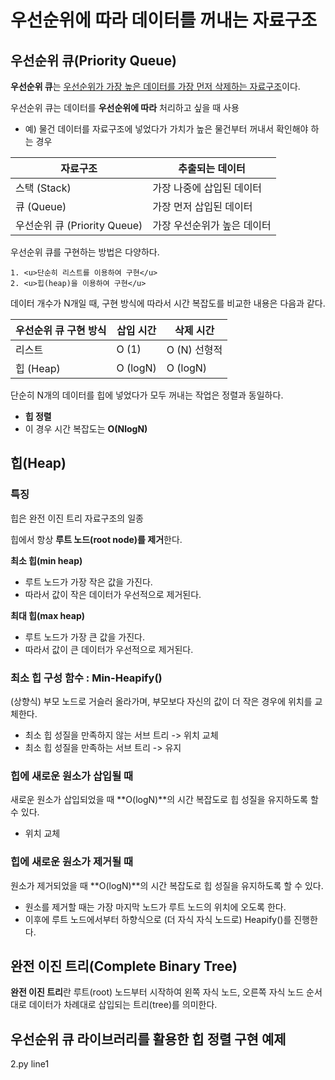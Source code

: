 # 우선순위에 따라 데이터를 꺼내는 자료구조

## 우선순위 큐(Priority Queue)

**우선순위 큐**는 <u>우선순위가 가장 높은 데이터를 가장 먼저 삭제하는 자료구조</u>이다.

우선순위 큐는 데이터를 **우선순위에 따라** 처리하고 싶을 때 사용

- 예) 물건 데이터를 자료구조에 넣었다가 가치가 높은 물건부터 꺼내서 확인해야 하는 경우

| 자료구조                     | 추출되는 데이터             |
| ---------------------------- | --------------------------- |
| 스택 (Stack)                 | 가장 나중에 삽입된 데이터   |
| 큐 (Queue)                   | 가장 먼저 삽입된 데이터     |
| 우선순위 큐 (Priority Queue) | 가장 우선순위가 높은 데이터 |

우선순위 큐를 구현하는 방법은 다양하다.

	1. <u>단순히 리스트를 이용하여 구현</u>
 	2. <u>힙(heap)을 이용하여 구현</u>

데이터 개수가 N개일 때, 구현 방식에 따라서 시간 복잡도를 비교한 내용은 다음과 같다.

| 우선순위 큐 구현 방식 | 삽입 시간 | 삭제 시간    |
| --------------------- | --------- | ------------ |
| 리스트                | O (1)     | O (N) 선형적 |
| 힙 (Heap)             | O (logN)  | O (logN)     |

단순히 N개의 데이터를 힙에 넣었다가 모두 꺼내는 작업은 정렬과 동일하다. 

- **힙 정렬**
- 이 경우 시간 복잡도는 **O(NlogN)**



## 힙(Heap)

### 특징

힙은 완전 이진 트리 자료구조의 일종

힙에서 항상 **루트 노드(root node)를 제거**한다.

**최소 힙(min heap)**

- 루트 노드가 가장 작은 값을 가진다.
- 따라서 값이 작은 데이터가 우선적으로 제거된다.

**최대 힙(max heap)**

- 루트 노드가 가장 큰 값을 가진다.
- 따라서 값이 큰 데이터가 우선적으로 제거된다.



### 최소 힙 구성 함수 : Min-Heapify()

(상향식) 부모 노드로 거슬러 올라가며, 부모보다 자신의 값이 더 작은 경우에 위치를 교체한다.

- 최소 힙 성질을 만족하지 않는 서브 트리 -> 위치 교체
- 최소 힙 성질을 만족하는 서브 트리 -> 유지



### 힙에 새로운 원소가 삽입될 때

새로운 원소가 삽입되었을 때 **O(logN)**의 시간 복잡도로 힙 성질을 유지하도록 할 수 있다.

- 위치 교체



### 힙에 새로운 원소가 제거될 때

원소가 제거되었을 때 **O(logN)**의 시간 복잡도로 힙 성질을 유지하도록 할 수 있다.

- 원소를 제거할 때는 가장 마지막 노드가 루트 노드의 위치에 오도록 한다.
- 이후에 루트 노드에서부터 하향식으로 (더 자식 자식 노드로) Heapify()를 진행한다.



## 완전 이진 트리(Complete Binary Tree)

**완전 이진 트리**란 루트(root) 노드부터 시작하여 왼쪽 자식 노드, 오른쪽 자식 노드 순서대로 데이터가 차례대로 삽입되는 트리(tree)를 의미한다.



## 우선순위 큐 라이브러리를 활용한 힙 정렬 구현 예제

2.py line1